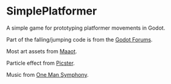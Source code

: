 # SimplePlatformer
 A simple game for prototyping platformer movements in Godot.

 Part of the falling/jumping code is from the [Godot Forums](https://godotengine.org/qa/25897/2d-platformer-how-to-control-jump-height-mario-like-jumps).

 Most art assets from [Maaot](https://maaot.itch.io/mossy-cavern).
 
 Particle effect from [Picster](https://www.youtube.com/watch?v=DPDPI5zDeoM).

 Music from [One Man Symphony](https://onemansymphony.bandcamp.com/).
